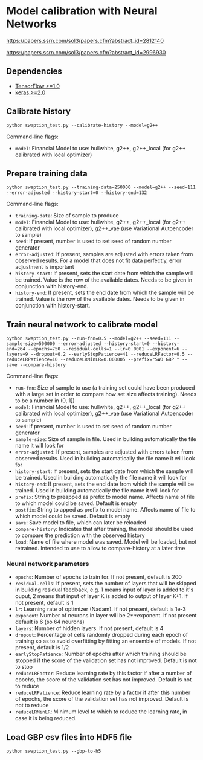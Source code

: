 # Model calibration with Neural Networks
https://papers.ssrn.com/sol3/papers.cfm?abstract_id=2812140

https://papers.ssrn.com/sol3/papers.cfm?abstract_id=2996930

## Dependencies

* [TensorFlow >=1.0](https://www.tensorflow.org/)
* [keras >=2.0](https://github.com/keras)

## Calibrate history

```
python swaption_test.py --calibrate-history --model=g2++
```

Command-line flags:

* `model`: Financial Model to use: hullwhite, g2++, g2++_local (for g2++ calibrated with local optimizer)

## Prepare training data

```
python swaption_test.py --training-data=250000 --model=g2++ --seed=111 --error-adjusted --history-start=0 --history-end=132
```

Command-line flags:

* `training-data`: Size of sample to produce
* `model`: Financial Model to use: hullwhite, g2++, g2++_local (for g2++ calibrated with local optimizer), g2++_vae (use Variational Autoencoder to sample)
* `seed`: If present, number is used to set seed of random number generator
* `error-adjusted`: If present, samples are adjusted with errors taken from observed results. For a model that does not fit data perfectly, error adjustment is important
* `history-start`: If present, sets the start date from which the sample will be trained. Value is the row of the available dates. Needs to be given in conjunction with history-end. 
* `history-end`: If present, sets the end date from which the sample will be trained. Value is the row of the available dates. Needs to be given in conjunction with history-start. 

## Train neural network to calibrate model

```
python swaption_test.py --run-fnn=0.5 --model=g2++ --seed=111 --sample-size=500000 --error-adjusted --history-start=0 --history-end=264 --epochs=750 --residual-cells=1 --lr=0.0001 --exponent=6 --layers=9 --dropout=0.2 --earlyStopPatience=41 --reduceLRFactor=0.5 --reduceLRPatience=10 --reduceLRMinLR=0.000005 --prefix="SWO GBP " --save --compare-history
```

Command-line flags:

* `run-fnn`: Size of sample to use (a training set could have been produced with a large set in order to compare how set size affects training). Needs to be a number in (0, 1])
* `model`: Financial Model to use: hullwhite, g2++, g2++_local (for g2++ calibrated with local optimizer), g2++_vae (use Variational Autoencoder to sample)
* `seed`: If present, number is used to set seed of random number generator
* `sample-size`: Size of sample in file. Used in building automatically the file name it will look for
* `error-adjusted`: If present, samples are adjusted with errors taken from observed results. Used in building automatically the file name it will look for
* `history-start`: If present, sets the start date from which the sample will be trained. Used in building automatically the file name it will look for
* `history-end`: If present, sets the end date from which the sample will be trained. Used in building automatically the file name it will look for
* `prefix`: String to preapped as prefix to model name. Affects name of file to which model could be saved. Default is empty
* `postfix`: String to apped as prefix to model name. Affects name of file to which model could be saved. Default is empty
* `save`: Save model to file, which can later be reloaded
* `compare-history`: Indicates that after training, the model should be used to compare the prediction with the observed history
* `load`: Name of file where model was saved. Model will be loaded, but not retrained. Intended to use to allow to compare-history at a later time

### Neural network parameters
* `epochs`: Number of epochs to train for. If not present, default is 200
* `residual-cells`: If present, sets the number of layers that will be skipped in building residual feedback, e.g. 1 means input of layer is added to it's ouput, 2 means that input of layer K is added to output of layer K+1. If not present, default is 1
* `lr`: Learning rate of optimizer (Nadam). If not present, default is 1e-3
* `exponent`: Number of neurons in layer will be 2**exponent. If not present default is 6 (so 64 neurons)
* `layers`: Number of hidden layers. If not present, default is 4
* `dropout`: Percentage of cells randomly dropped during each epoch of training so as to avoid overfitting by fitting an ensemble of models. If not present, default is 1/2
* `earlyStopPatience`: Number of epochs after which training should be stopped if the score of the validation set has not improved. Default is not to stop
* `reduceLRFactor`: Reduce learning rate by this factor if after a number of epochs, the score of the validation set has not improved. Default is not to reduce
* `reduceLRPatience`: Reduce learning rate by a factor if after this number of epochs, the score of the validation set has not improved. Default is not to reduce
* `reduceLRMinLR`: Minimum level to which to reduce the learning rate, in case it is being reduced. 

## Load GBP csv files into HDF5 file
```
python swaption_test.py --gbp-to-h5
```
